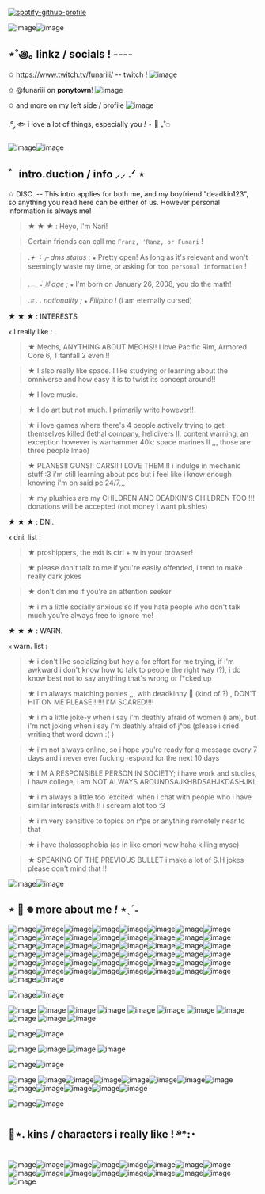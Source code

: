 [![spotify-github-profile](https://spotify-github-profile.kittinanx.com/api/view?uid=lgqwwzzjh1pn0c47x7dhddlzg&cover_image=true&theme=natemoo-re&show_offline=false&background_color=cccccc&interchange=false&bar_color=4ad3c3&bar_color_cover=true)](https://github.com/kittinan/spotify-github-profile)

![image](https://64.media.tumblr.com/3837f81efb037b78d5f3b83136abd9ff/a2b9a9b92798b874-24/s400x600/0c9e64c94fb660d3ef32326e9c1a891cab720857.pnj)![image](https://64.media.tumblr.com/3837f81efb037b78d5f3b83136abd9ff/a2b9a9b92798b874-24/s400x600/0c9e64c94fb660d3ef32326e9c1a891cab720857.pnj)

## ⋆˚꩜｡ linkz / socials ! ----

✩ https://www.twitch.tv/funariii/ -- twitch ! ![image](https://64.media.tumblr.com/1f72e6cc7dfba7ee91692336954f3122/e4f8c035f1add387-55/s75x75_c1/034128246f9796be9cd53cfd6ac3bc9d266e99c1.gifv)

✩ @funariii on __ponytown__! ![image](https://64.media.tumblr.com/51db1e61c49ae7d87b5e4fdc3e2def6c/e4f8c035f1add387-67/s75x75_c1/748e0c00c9e7dfce58737a125420a6f4e1559c0b.gifv)

✩ and more on my left side / profile ![image](https://64.media.tumblr.com/1a1f9070c4b9430df13db626dbb15259/e4f8c035f1add387-af/s75x75_c1/04c712a693dd7d5ad1ac524a038797aa86fdc91b.gifv)

.°  ༘ 🐟 i love a lot of things, especially you *!* ⋆ 🪼 ₊˚ෆ


![image](https://64.media.tumblr.com/3837f81efb037b78d5f3b83136abd9ff/a2b9a9b92798b874-24/s400x600/0c9e64c94fb660d3ef32326e9c1a891cab720857.pnj)![image](https://64.media.tumblr.com/3837f81efb037b78d5f3b83136abd9ff/a2b9a9b92798b874-24/s400x600/0c9e64c94fb660d3ef32326e9c1a891cab720857.pnj)

## ゛intro.duction / info ⸝⸝ .ᐟ ⋆

✩ DISC. -- This intro applies for both me, and my boyfriend "deadkin123", so anything you read here can be either of us. However personal information is always me!
> ★ ★ ★  :  Heyo, I'm Nari!

> Certain friends can call me ` Franz, 'Ranz, or Funari ` !

>.*𖥔 ݁ ˖╭  dms status ;*
` ★ ` Pretty open! As long as it's relevant and won't seemingly waste my time, or asking for ` too personal information ` !

>.*𓂃 ࣪˖ ִֶָ𐀔 age ;*
` ★ ` I'm born on January 26, 2008, you do the math!

>.*⌗ . . nationality ;*
` ★ ` *Filipino* ! (i am eternally cursed)

★ ★ ★  : INTERESTS

` x ` I really like :

> ★ Mechs, ANYTHING ABOUT MECHS!! I love Pacific Rim, Armored Core 6, Titanfall 2 even !!

> ★ I also really like space. I like studying or learning about the omniverse and how easy it is to twist its concept around!!

> ★ I love music.

> ★ I do art but not much. I primarily write however!!

> ★ i love games where there's 4 people actively trying to get themselves killed (lethal company, helldivers II, content warning, an exception however is warhammer 40k: space marines II ,,, those are three people lmao)

> ★ PLANES!! GUNS!! CARS!! I LOVE THEM !! i indulge in mechanic stuff :3 i'm still learning about pcs but i feel like i know enough knowing i'm on said pc 24/7,,,

> ★ my plushies are my CHILDREN AND DEADKIN'S CHILDREN TOO !!! donations will be accepted (not money i want plushies)

★ ★ ★  : DNI.

` x ` dni. list :

> ★ proshippers, the exit is ctrl + w in your browser!

> ★ please don't talk to me if you're easily offended, i tend to make really dark jokes

> ★ don't dm me if you're an attention seeker

> ★ i'm a little socially anxious so if you hate people who don't talk much you're always free to ignore me!

★ ★ ★  : WARN.

` x ` warn. list :

> ★ i don't like socializing but hey a for effort for me trying, if i'm awkward i don't know how to talk to people the right way (?), i do know best not to say anything that's wrong or f*cked up

> ★ i'm always matching ponies ,,, with deadkinny 🥺 (kind of ?) , DON'T HIT ON ME PLEASE!!!!!! I'M SCARED!!!!

> ★ i'm a little joke-y when i say i'm deathly afraid of women (i am), but i'm not joking when i say i'm deathly afraid of j^bs (please i cried writing that word down :( )

> ★ i'm not always online, so i hope you're ready for a message every 7 days and i never ever fucking respond for the next 10 days

> ★ I'M A RESPONSIBLE PERSON IN SOCIETY; i have work and studies, i have college, i am NOT ALWAYS AROUNDSAJKHBDSAHJKDASHJKL

> ★ i'm always a little too 'excited' when i chat with people who i have similar interests with !! i scream alot too :3

> ★ i'm very sensitive to topics on r^pe or anything remotely near to that

> ★ i have thalassophobia (as in like omori wow haha killing myse)

> ★ SPEAKING OF THE PREVIOUS BULLET i make a lot of S.H jokes please don't mind that !!


![image](https://64.media.tumblr.com/3837f81efb037b78d5f3b83136abd9ff/a2b9a9b92798b874-24/s400x600/0c9e64c94fb660d3ef32326e9c1a891cab720857.pnj)![image](https://64.media.tumblr.com/3837f81efb037b78d5f3b83136abd9ff/a2b9a9b92798b874-24/s400x600/0c9e64c94fb660d3ef32326e9c1a891cab720857.pnj)

## ⋆ 🐳 𖦹 more about me *!* ⋆ˎˊ˗

![image](https://64.media.tumblr.com/a9d84ba3bff5576b4cfba3754c1a4feb/cd3d81cec8817661-1a/s400x600/cea88f212a30056c2a9ff87f4b5865ea53b4c6cf.jpg)![image](https://64.media.tumblr.com/a72e9f3d7f4b90ba44371f084b7de737/cd3d81cec8817661-9a/s400x600/703aa535834e22d5a334e1f739e522b129738136.jpg)![image](https://64.media.tumblr.com/fd552b9d548145f361e3347a40d39154/cd3d81cec8817661-07/s400x600/d22feb5a873031715c0c2c73821da37a644a1ae2.jpg)![image](https://64.media.tumblr.com/95e6ccf273529f20e28ce6e8c77f1425/592ca3ccc06d73c4-32/s400x600/ab2815c6857e73bac9d70a26f4ee0ba2d29dcf8b.pnj)![image](https://64.media.tumblr.com/9d56e73c6d4364d3f8dca4da725fda21/592ca3ccc06d73c4-25/s400x600/bb3cfb30ec14ed951b87065c32424f78ed91c506.pnj)![image](https://64.media.tumblr.com/9daf632c2c7a27ba444facef2c612820/592ca3ccc06d73c4-92/s400x600/2a3d06fcee332dd4f57dd0c3c5330da9bdeb6dac.pnj)![image](https://64.media.tumblr.com/bae0225808419581842f11d5bd1a96d3/6ea3ba2131cbc386-21/s400x600/7be9bad66e1e241d7f6aa19660e0eca0e1fa28e0.pnj)![image](https://64.media.tumblr.com/995133fea22b5e0bc3eb0547c095971f/02f6c2b6b2845b0e-4b/s400x600/2995ed9db703fddae338e1e766dca092167df23b.jpg)![image](https://64.media.tumblr.com/0708c160ea283caddd8c9aab7c5b2f6c/02f6c2b6b2845b0e-87/s400x600/73f3167ddf7619a749af8acb3d0cd9daf75b2158.jpg)![image](https://64.media.tumblr.com/3713f1ee52c73ea5b8753529e3e85328/4ed4ffa032c7ebf8-d0/s400x600/20f4ea9aa228b717d868cc7fdeca09af6584199c.jpg)![image](https://64.media.tumblr.com/dfb3c9e48dbb8c625fb3534175b4f022/3b6364af6e753322-f0/s400x600/d3c1459dc818e9e61fc68a1f568958edba0b8af6.pnj)![image](https://64.media.tumblr.com/f85af95fc3dc19c0a7376083f2c04335/ee1b89ed46a2a969-16/s400x600/11eb7606519f16efa908725ddd6ffef71cb376cd.pnj)![image](https://64.media.tumblr.com/e4c808773c51373536fc19a717309e6e/9db2353d35f5496e-f4/s400x600/435beac9cb6ef55417362f86d7e751e154db193c.pnj)![image](https://64.media.tumblr.com/7992138553ff8a2ca6bedc3b4145a014/9db2353d35f5496e-28/s400x600/1283f12439018e41f8a324e054a921b938a5fbbe.pnj)![image](https://64.media.tumblr.com/334b0a41a2dbbcc013a7c324899be661/a8258f9f059a4619-b8/s400x600/14ad008aa5d0665749e1fdcba9cb7626bf4d6e84.jpg)![image](https://64.media.tumblr.com/af11157aefdea42a1e2d0597d6b006f4/30cd3a8b9ec12586-06/s400x600/3c3b0f807e02bd81c8247ae2ce27041787dc7fa1.pnj)![image](https://64.media.tumblr.com/fd5e8c8bdab0cbd397a8ad1e841f7c3e/30cd3a8b9ec12586-39/s400x600/4d199f2c75d3d296f2d9a38a17bd158e25386ec6.pnj)![image](https://64.media.tumblr.com/c4bd5072c8d0faf9ddcabf97477d263b/1f619007fa430ebe-1c/s400x600/8fc1da77cc84e9a74ad7800148b5f76315328604.pnj)![image](https://64.media.tumblr.com/76e104982e10eca9366ad675c8907583/761ae1966b4e20c9-66/s400x600/62db0491eed6b348da7fb1780052bbb762e1c693.pnj)![image](https://64.media.tumblr.com/7f6da1db9aa8d995f121ddfe4ff62dc9/42415b2546dcfd87-0f/s400x600/f1d973bcdeeaef5ef26517a480bb7480e14acb57.pnj)![image](https://64.media.tumblr.com/1dec3907395feaf90dc543f31329f5a5/a0af8f45de15d1d7-f0/s400x600/4d0e018b8835e43038656fd9c11f51d49991de4a.pnj)![image](https://64.media.tumblr.com/ee1aa5f2d2958b53656dbfc181f7d182/a0af8f45de15d1d7-ef/s400x600/5eac3dc60986ffd34301919296df7bb51b006e20.pnj)![image](https://64.media.tumblr.com/ab7a3d803f5835aeb2f8b116b297bfbc/67de0d413aaafdcf-a2/s400x600/5691a7f1218b4e250b307de320ed8bd9a6a44c35.pnj)![image](https://64.media.tumblr.com/d131f283178a56f10e3ece9241e75a30/12e894de938de697-14/s400x600/49f9e840f07cd3b477e3a4e8c2f9bee520438ea4.pnj)![image](https://64.media.tumblr.com/d3aae58563473c575cc58b0eaaf242de/8d3865eb20581de4-5c/s400x600/82760894e87794ce19a7855f55c306e489877e6a.pnj)![image](https://64.media.tumblr.com/b1ebbdcaa5879ca303c835b68a693ab5/d4aa224bdec16159-b3/s250x400/31540a211ddfff16a7d055d28358b67d8c2e22a1.pnj)![image](https://64.media.tumblr.com/7b84944c218238be121024a4dbe4e502/897591c2611b29ff-29/s250x400/5299d7cfa6717bfeadd6105dc866ce4af9a20ee7.pnj)![image](https://64.media.tumblr.com/9c1c91f1b3192142150dd4d73078edc7/897591c2611b29ff-85/s250x400/fba72e727aa6471309c800e3c2f2220666096a9c.pnj)![image](https://64.media.tumblr.com/66a5bebd5b5a76a43dba881025823387/23510ad03200a58d-8c/s400x600/745b26198ef95bf5660ab1ae70a02f8fb8c07dd9.jpg)![image](https://64.media.tumblr.com/5f9d7b49ed358e877067fc5604551cfd/7f45b22d30e59e67-40/s250x400/2ba70af15f6ab98b7ed6264b08f51aa7f8a9ca46.pnj)![image](https://64.media.tumblr.com/e8fee72115ea82f1c536410b7c63f2bf/144d3ce74a6cb2c8-cf/s250x400/ebe3f4c524e9d39372b69879f5c5a4af52128d02.pnj)![image](https://64.media.tumblr.com/7d15a1e047fc32c5c93f5a723f900c59/198fc4d399634551-3f/s250x400/76de2a978855a33e726b58a637f9a2f5defb0948.gifv)![image](https://64.media.tumblr.com/2863b4d429c87fce60406789a6c14c3f/60d3680a680d42cd-fe/s250x400/af76627e61cee9abc3fa9a2fb3b343bdfa240a11.pnj)![image](https://64.media.tumblr.com/84b8a728ea216c9799728a739c8b153c/b43fcf3229dc8078-8b/s400x600/7110132b566ed7bc0d4ded12c0de56be30521a92.pnj)![image](https://64.media.tumblr.com/83aa2079fd2979e407a635feb3f30c87/f8ad4e114457ba5a-5a/s400x600/a827ba2e40d15938f26a146b0e88f8c5945d0d49.pnj)![image](https://64.media.tumblr.com/3c935752fc2e7006c2ab5474fd904108/ec4ebf2ee9b73341-3f/s400x600/ecc3c233657f3a3987507f140e5204380a709172.pnj)![image](https://64.media.tumblr.com/30f33020457dbd3c7de2c9d290734882/a7c6219def97928f-25/s400x600/cbb9c77b16ffc8509dc48f00b989f988e3b95fb4.pnj)![image](https://64.media.tumblr.com/38c171aca6d4252e636860f5371572d9/1711408eb1fdee00-d8/s250x400/eab2cf0803a39eb767c1b5e04517c34210c5227f.pnj)![image](https://64.media.tumblr.com/f7d5cdfe42cd7226711fd2202811a735/08590af3fb737fb0-9e/s400x600/1da236c4054c66d51ce2abd6caba468268fba5a8.pnj)![image](https://64.media.tumblr.com/a98b0c6a11429c8dca6c31e905c52226/2ff0f3d5bd03c718-31/s400x600/945e90882e189d8b0bd8a64afd96c0a8fcda8397.pnj)![image](https://64.media.tumblr.com/dd547ee3d452270db5e808debe093e41/b2504da384c26026-88/s400x600/3f71d82bfc187277bec9cd7781d3262d6a3a8b13.jpg)![image](https://64.media.tumblr.com/6a6576ecf8739ad6d6c218913bf18caf/79d574ecfbbd5c8e-ad/s400x600/9329fc659765fa32e532f435c5f6e5651797489e.pnj)![image](https://64.media.tumblr.com/e6d26562e1666a324c8c40e49570313f/6eb1267ec5bf196c-84/s250x400/7a80bb5f58c82c0e54848160cd94ce2bd53f72a2.jpg)![image](https://64.media.tumblr.com/f698b465e05fdfdc26affe5615c27c6d/9c4f2b5575b08bef-20/s400x600/547b2505e39b0d41d9c8e9a8424a52f0d63325b6.pnj)![image](https://64.media.tumblr.com/eeccaa12f11471100b61b4d125da6436/6aa980caf7a1903f-c6/s400x600/988d47575bb36fc450217dda44b9cad9ae696c21.pnj)![image](https://64.media.tumblr.com/92b984d2d14130b950ae09c881f53d6c/d639ca3a1458bc17-6b/s400x600/80253f00e3ed977de6b24609de7fcce69412a3fa.pnj)![image](https://64.media.tumblr.com/8949c1468af10eaf510ad566378e9c1f/198fc4d399634551-56/s250x400/f895a06ad9ce0159167ece8b01172618f235fdbd.pnj)![image](https://64.media.tumblr.com/7931a8bc3b30046896bf2b19f6835d4b/51031bb361f33380-0b/s400x600/528040a4e828ddcb642c45b5187f95dcec1928f0.pnj)![image](https://64.media.tumblr.com/6c731d265afd052be314e2bffa3da1c9/a30c877c5b780918-65/s250x400/94f521751213c89d32fbb1b41018408b18bf1d5d.pnj)![image](https://64.media.tumblr.com/4d5eae586fffb6cbc568fbcb6f632e23/d6f1066401175ae7-e2/s250x400/4d4432c8f119b71c77ce2bc5ce1bbe860e289faf.pnj)


![image](https://64.media.tumblr.com/3837f81efb037b78d5f3b83136abd9ff/a2b9a9b92798b874-24/s400x600/0c9e64c94fb660d3ef32326e9c1a891cab720857.pnj)![image](https://64.media.tumblr.com/3837f81efb037b78d5f3b83136abd9ff/a2b9a9b92798b874-24/s400x600/0c9e64c94fb660d3ef32326e9c1a891cab720857.pnj)

![image](https://64.media.tumblr.com/84d4c65dadbfab2e70f307eb03e6c680/baf41b79d8f82464-96/s250x400/b2ded1f7b1a7ba5bca9fed1309f3b9d438be3c31.gifv) ![image](https://64.media.tumblr.com/a3e3a1cf7f3f1ce79b1bae8f6ce582b9/e4f8c035f1add387-96/s250x400/4f7868efae2db228ae94485ad5b95d9b3bcccd10.gifv) ![image](https://64.media.tumblr.com/bfe0f2d21bb4ba5c529e9df52baa07ae/048517b550743f13-ef/s250x400/33d1411b5438b01d88cf7c5d448bf619de55a1a8.gifv) ![image](https://64.media.tumblr.com/b8e11fc858177931d79d3a141bef9c91/e24aea302e062a10-9b/s250x400/cda5489e2b42a8b0a5492bf84b22610fc425ef92.gifv) ![image](https://64.media.tumblr.com/0a7562c3b8e6f1d3a7a5a553168d59b2/baf41b79d8f82464-7a/s250x400/fc34c012f867dd09d0259bede78fdeb59d2483c0.gifv) ![image](https://64.media.tumblr.com/0105030e1dbce26c4dfba11e84a05e21/baf41b79d8f82464-fe/s250x400/5cf4d7957a6a96be0e46c17ba6096689b76952c2.gifv) ![image](https://64.media.tumblr.com/ac88337aa8dd3e828f012ceff7cffe21/baf41b79d8f82464-23/s250x400/4fb290aba2fbf9cae258f8ed5a4d375b0b266bc6.gifv) ![image](https://64.media.tumblr.com/605a8d1bfe37931ee3fc8ace709e6ea1/baf41b79d8f82464-ea/s250x400/d52bed510b9c4551302d74edf3e1204863c7afce.gifv) ![image](https://64.media.tumblr.com/0aae7f1bb6a3499c6274ab537a555232/048517b550743f13-79/s250x400/d8622c4292927215637495ce779802628d111bea.gifv) ![image](https://64.media.tumblr.com/9b52752869e35d52313ea3e7a6fa8c3a/048517b550743f13-e0/s250x400/5b2c1c022c327024754063cce4223cce40ea7c2b.gifv) ![image](https://64.media.tumblr.com/2d4cf796ac25e5511cc42b950976a05b/a2b9a9b92798b874-f4/s100x200/57b9df7fb1a08081b24188f39d57d37241abbe3e.gifv)


![image](https://64.media.tumblr.com/3837f81efb037b78d5f3b83136abd9ff/a2b9a9b92798b874-24/s400x600/0c9e64c94fb660d3ef32326e9c1a891cab720857.pnj)![image](https://64.media.tumblr.com/3837f81efb037b78d5f3b83136abd9ff/a2b9a9b92798b874-24/s400x600/0c9e64c94fb660d3ef32326e9c1a891cab720857.pnj)

![image](https://64.media.tumblr.com/99128e87237bd00fa29e63e27a7982b0/b18aff3ce9323114-02/s100x200/d4854c2688e683042ed2c9bbc4d649f88de64196.gifv) ![image](https://64.media.tumblr.com/33df89a383a78edbade2c6d872e4ecc1/b18aff3ce9323114-08/s100x200/006c45969fcfc3dab3e7d766baa4ba3493a1d340.gifv) ![image](https://64.media.tumblr.com/dde3d841004cac68a1af6d37192105b4/b18aff3ce9323114-c9/s100x200/b03614dfc7f602aa842fb41fc4eb29433722c00e.gifv) ![image](https://64.media.tumblr.com/8f1bb7f1985d7b3b4936a90be1ce3cad/a2b9a9b92798b874-6b/s100x200/3be18bc814085d94b9baaca93c0a2b1439bcba5d.gifv)

![image](https://64.media.tumblr.com/3837f81efb037b78d5f3b83136abd9ff/a2b9a9b92798b874-24/s400x600/0c9e64c94fb660d3ef32326e9c1a891cab720857.pnj)![image](https://64.media.tumblr.com/3837f81efb037b78d5f3b83136abd9ff/a2b9a9b92798b874-24/s400x600/0c9e64c94fb660d3ef32326e9c1a891cab720857.pnj)

![image](https://64.media.tumblr.com/bc45d0acfe90ba4f31350ae89c5a9602/870008b84ddf0c31-11/s250x400/ecab049268bc9e84e94b96638fd73f01535e689b.pnj) ![image](https://64.media.tumblr.com/e180a224aeaff8d524c9e0f2aa8c7a03/b18aff3ce9323114-90/s100x200/1106e9a5785d8639b3f15a9cfd0659d38c5f1457.gifv)![image](https://64.media.tumblr.com/98f55de3c4e10a8c005c5690149342d1/870008b84ddf0c31-1d/s250x400/99701da46e9d75ef509f0ca6a99a69c8971b1f13.pnj)![image](https://64.media.tumblr.com/ff78f327718d2bea293a2551dcabe385/e4f8c035f1add387-89/s100x200/bfdfc06cd9c5876c4823e0696cf7b687be06ea40.pnj)![image](https://64.media.tumblr.com/573633e67a3d6c05dc4430cbb2475818/870008b84ddf0c31-ad/s250x400/aef663560a74a5c37077dbd68f5db0e4c20a0988.pnj)![image](https://64.media.tumblr.com/54f3e982ef5e6b7e9328dc31c39443d4/a2b9a9b92798b874-97/s100x200/458e9a911a745f12ffa0ce2c9a2aca93b3c317d0.gifv)![image](https://64.media.tumblr.com/18d9956162370249106a887cd64d12a9/048517b550743f13-dc/s250x400/604da899a38f9436d5e7766cec63fd149ea909be.gifv)![image](https://64.media.tumblr.com/d94993da2bdab08887b3ffbe60381f53/048517b550743f13-ad/s100x200/3023f7f35e46d05efb7fd9450f48d25925ee5790.gifv)![image](https://64.media.tumblr.com/34866f6fd8520a92c46237cb21f67572/048517b550743f13-15/s100x200/4f8ee4f2eb359d9e8b22ade94b278bf0506a921d.gifv)![image](https://64.media.tumblr.com/e8440456acb50b507028b6378eeb6187/0a844093c4702aee-c0/s100x200/0cd31e85d122ef0197a3cd59e266b94fb3401725.gifv)![image](https://64.media.tumblr.com/06e41a82c83a209a51ef9491eeb5120f/a2b9a9b92798b874-3f/s100x200/8ce12db7aaf76285ac1642105008f5f0fb42ce36.gifv)![image](https://64.media.tumblr.com/41649989dda8c5a8ae1adc6bb52ac2a8/0a844093c4702aee-a5/s100x200/2ceee4dfed8dd77e545bbe136b448786308a3135.gifv)![image](https://64.media.tumblr.com/5d1f34ddeb66789e54306c948e95a8ee/8f3b966c768a7a38-e5/s100x200/4c93ae58a12d5237be8b5981b452ec4db6c8f371.gifv)


![image](https://64.media.tumblr.com/3837f81efb037b78d5f3b83136abd9ff/a2b9a9b92798b874-24/s400x600/0c9e64c94fb660d3ef32326e9c1a891cab720857.pnj)![image](https://64.media.tumblr.com/3837f81efb037b78d5f3b83136abd9ff/a2b9a9b92798b874-24/s400x600/0c9e64c94fb660d3ef32326e9c1a891cab720857.pnj)

## 🪼⋆. kins / characters i really like ! ࿔*:･

![image](https://64.media.tumblr.com/c90fffe498819ef5e2910467bfb57e40/1790a2b3500050b8-84/s100x200/9a33a52931f7e672e282aad1488880ae273e983b.pnj)![image](https://64.media.tumblr.com/f74658bdb6523e65d4fc33e90309244a/2392e7c1f6f7c3e5-6f/s100x200/c9b87a7df6358ae38b5f78cd1c7b89ec7a347bb3.gifv)![image](https://64.media.tumblr.com/c5867591021d83ab158ee480f6c7258a/99b03e9f0218f144-92/s100x200/e7a16d0e96731dc66ccd505ac17ae45e75143765.gifv)![image](https://64.media.tumblr.com/dc796ecd90d12b35feba4e72be2c1e4a/fddcf9c041d8da0a-43/s100x200/acbd1192d7bf44fc669bf93ebfab7ee7c71bde83.pnj)![image](https://64.media.tumblr.com/e5d3e2940948df9a3065689f22296ca6/8db6391cdeacfb27-74/s100x200/7499c55fa85fe83736c3048674032f9552d4ef7f.gifv)![image](https://64.media.tumblr.com/ab662cb3e1e1d20989a06e77b90ac29c/0d9c08ed8003adc6-a6/s100x200/320cd8e122b2683fc198817e6e0f83f967f171b3.webp)![image](https://64.media.tumblr.com/07ac71fecf8f4111ee5c36f9a0161a31/0d9c08ed8003adc6-1b/s100x200/ec80f67d4aff5e629749974d93d043c19aaa5bd8.pnj)![image](https://44.media.tumblr.com/1c24a5730d0a7d43fd9cd90343e0e948/9232849738014d31-f4/s250x250_c1_f1/525986ad2f113e76105810c7f2558c31d8222d10.gifv)![image](https://64.media.tumblr.com/3b5ed58d96a5bc00ea88e0736a69cff6/9232849738014d31-af/s100x200/df4a34e837dc8d1ec0ac6af6a3af45bba6addc51.gifv)![image](https://64.media.tumblr.com/16d67805c57fbd7c4c2d97837dc917f8/9232849738014d31-ca/s100x200/6b1bce7b17ce28fc22b5a4fe8f677fd45d2b9493.gifv)![image](https://64.media.tumblr.com/41bc4914e5083685f89650b4b3440579/8da3ca594629b1fd-01/s100x200/2d7cbdf9fb7a9ee77c0884703d93ca72b410130a.gifv)![image](https://64.media.tumblr.com/b3c387650d8c66e62d87eaaadc502073/21317507f7352712-90/s100x200/0e66996acce2e367ddb860482501bddb56e7f263.webp)![image](https://64.media.tumblr.com/05709a5f0eb47da30aee563c462a7338/21317507f7352712-4b/s100x200/7324b9651fc5c546142d791c39ff5201c274891b.webp)![image](https://64.media.tumblr.com/562e465c761d91e36a923229e7564a65/660ffb09a175d47e-72/s100x200/e3dd5d079cdf22bbb32e9701004121a9b2da3543.pnj)![image](https://camo.githubusercontent.com/dad27cb349beb801b5f0e78d3aaa85f63d12fc4729e09b84f5ad0d61f5060cb8/68747470733a2f2f692e6962622e636f2f4c6e4b374c345a2f363837343734373037333361326632663633363436653265363436393733363336663732363436313730373032653633366636643266363137343734363136333638366436353665373437333266333733373333333533363331333933373336333633382e706e67)![image](https://camo.githubusercontent.com/347f9c187df9e5c40e5c9f197bac2ad371394376585c28d58fe792a4a0956c0e/68747470733a2f2f692e6962622e636f2f58744d5638436b2f363837343734373037333361326632663633363436653265363436393733363336663732363436313730373032653633366636643266363137343734363136333638366436353665373437333266333733373333333533363331333933373336333633382e706e67)![image](https://camo.githubusercontent.com/f5ea46689257e51c92398c8a1920b64a104970f930cad36a21511ac805d39350/68747470733a2f2f692e6962622e636f2f4b3644425a666b2f363837343734373037333361326632663633363436653265363436393733363336663732363436313730373032653633366636643266363137343734363136333638366436353665373437333266333733373333333533363331333933373336333633382e706e67)
